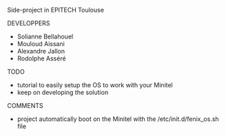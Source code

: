 Side-project in EPITECH Toulouse

DEVELOPPERS
* Solianne Bellahouel
* Mouloud Aissani
* Alexandre Jallon
* Rodolphe Asséré

TODO
* tutorial to easily setup the OS to work with your Minitel
* keep on developing the solution

COMMENTS
* project automatically boot on the Minitel with the /etc/init.d/fenix_os.sh file
